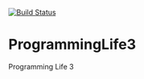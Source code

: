 [![Build Status](https://travis-ci.org/ProgrammingLife3/ProgrammingLife3.svg?branch=GraphParser)](https://travis-ci.org/ProgrammingLife3/ProgrammingLife3)

# ProgrammingLife3
Programming Life 3
